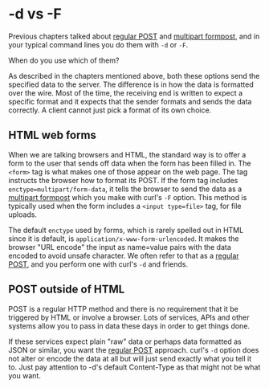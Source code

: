 # -d vs -F

Previous chapters talked about [regular POST](http-post.md) and [multipart
formpost](http-multipart.md), and in your typical command lines you do them
with `-d` or `-F`.

When do you use which of them?

As described in the chapters mentioned above, both these options send the
specified data to the server. The difference is in how the data is
formatted over the wire. Most of the time, the receiving end is written to
expect a specific format and it expects that the sender formats and sends the
data correctly. A client cannot just pick a format of its own choice.

## HTML web forms

When we are talking browsers and HTML, the standard way is to offer a form to
the user that sends off data when the form has been filled in. The `<form>`
tag is what makes one of those appear on the web page. The tag instructs the
browser how to format its POST. If the form tag includes
`enctype=multipart/form-data`, it tells the browser to send the data as a
[multipart formpost](http-multipart.md) which you make with curl's `-F`
option. This method is typically used when the form includes a `<input
type=file>` tag, for file uploads.

The default `enctype` used by forms, which is rarely spelled out in HTML since
it is default, is `application/x-www-form-urlencoded`. It makes the browser
"URL encode" the input as name=value pairs with the data encoded to avoid
unsafe character. We often refer to that as a [regular POST](http-post.md),
and you perform one with curl's `-d` and friends.

## POST outside of HTML

POST is a regular HTTP method and there is no requirement that it be
triggered by HTML or involve a browser. Lots of services, APIs and other systems
allow you to pass in data these days in order to get things done.

If these services expect plain "raw" data or perhaps data formatted as JSON or
similar, you want the [regular POST](http-post.md) approach. curl's `-d`
option does not alter or encode the data at all but will just send exactly
what you tell it to. Just pay attention to -d's default Content-Type as that
might not be what you want.
